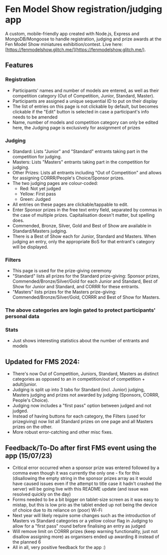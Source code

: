# Fen Model Show registration/judging app


A custom, mobile-friendly app created with Node.js, Express and MongoDB/Mongoose to handle registration, judging and prize awards at the Fen Model Show miniatures exhibition/contest.
Live here: [https://fenmodelshow.glitch.me/](https://fenmodelshow.glitch.me/).

## Features
### Registration
* Participants' names and number of models are entered, as well as their competition category (Out of Competition, Junior, Standard, Master).
* Participants are assigned a unique sequential ID to put on their display
* The list of entries on this page is not clickable by default, but becomes clickable if the "Edit" button is selected in case a participant's info needs to be amended
* Name, number of models and competition category can only be edited here, the Judging page is exclusively for assignment of prizes

### Judging
* Standard: Lists "Junior" and "Standard" entrants taking part in the competition for judging.
* Masters: Lists "Masters" entrants taking part in the competition for judging.
* Other Prizes: Lists all entrants including "Out of Competition" and allows for assigning CORRR/People's Choice/Sponsor prizes.
* The two judging pages are colour-coded:
    * Red: Not yet judged
    * Yellow: First pass
    * Green: Judged
* All entries on these pages are clickable/tappable to edit.
* Enter Sponsor prizes in the free text entry field, separated by commas in the case of multiple prizes. Capitalisation doesn't matter, but spelling does.
* Commended, Bronze, Silver, Gold and Best of Show are available in Standard/Masters judging.
* There is a Best of Show each for Junior, Standard and Masters. When judging an entry, only the appropriate BoS for that entrant's category will be displayed.

### Filters
* This page is used for the prize-giving ceremony
* "Standard" lists all prizes for the Standard prize-giving: Sponsor prizes, Commended/Bronze/Silver/Gold for each Junior and Standard, Best of Show for Junior and Standard, and CORRR for these entrants.
* "Masters" lists prizes for the Masters prize-giving: Commended/Bronze/Silver/Gold, CORRR and Best of Show for Masters.

### The above categories are login gated to protect participants' personal data

### Stats
* Just shows interesting statistics about the number of entrants and models

## Updated for FMS 2024:
* There's now Out of Competition, Juniors, Standard, Masters as distinct categories as opposed to an in competition/out of competition + adult/junior.
* Judging is split up into 3 tabs for Standard (incl. Junior) judging, Masters judging and prizes not awarded by judging (Sponsors, CORRR, People's Choice).
* Judging now includes a "first pass" option between judged and not judged.
* Instead of having buttons for each category, the Filters (used for prizegiving) now list all Standard prizes on one page and all Masters prizes on the other.
* More robust error-catching and other misc fixes.


## Feedback/To-Do after first FMS event using the app (15/07/23)
* Critical error occurred when a sponsor prize was entered followed by a comma even though it was currently the only one - fix for this (disallowing the empty string in the sponsor prizes array as it would have caused issues even if the attempt to title case it hadn't crashed the server) will be going live with this README update (and issue was resolved quickly on the day)
* Forms needed to be a bit bigger on tablet-size screen as it was easy to mistap, but this is low prio as the tablet ended up not being the device of choice due to its reliance on (poor) Wi-Fi
* Next year will likely require some changes such as the introduction of Masters vs Standard categories or a yellow colour flag in Judging to allow for a "first pass" round before finalising an entry as judged
* Will remove limit on CORRR prizes (keep warning functionality, just not disallow assigning more) as organisers ended up awarding 8 instead of the planned 6
* All in all, very positive feedback for the app :)







